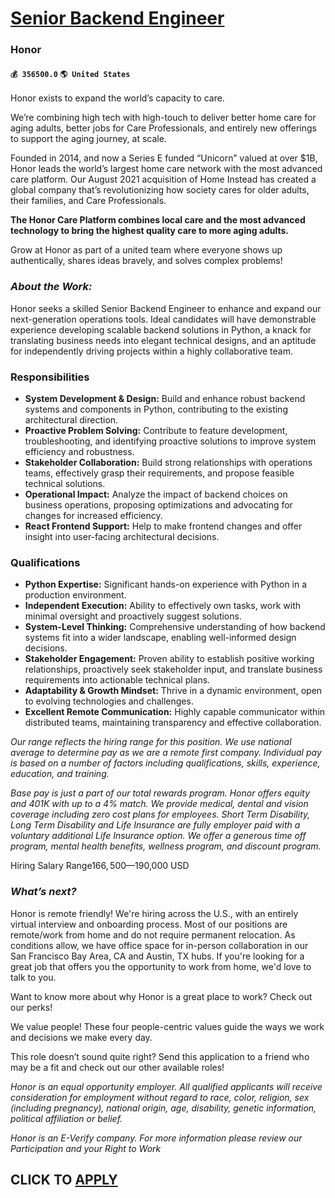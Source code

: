 # [Senior Backend Engineer](https://www.remotewlb.com/apply/senior-backend-engineer-55761)  
### Honor  
#### `💰 356500.0` `🌎 United States`  

Honor exists to expand the world’s capacity to care.

We’re combining high tech with high-touch to deliver better home care for aging adults, better jobs for Care Professionals, and entirely new offerings to support the aging journey, at scale.

Founded in 2014, and now a Series E funded “Unicorn” valued at over $1B, Honor leads the world’s largest home care network with the most advanced care platform. Our August 2021 acquisition of Home Instead has created a global company that’s revolutionizing how society cares for older adults, their families, and Care Professionals.

 **The Honor Care Platform combines local care and the most advanced technology to bring the highest quality care to more aging adults.**

Grow at Honor as part of a united team where everyone shows up authentically, shares ideas bravely, and solves complex problems!

### _About the Work:_

Honor seeks a skilled Senior Backend Engineer to enhance and expand our next-generation operations tools. Ideal candidates will have demonstrable experience developing scalable backend solutions in Python, a knack for translating business needs into elegant technical designs, and an aptitude for independently driving projects within a highly collaborative team.

### Responsibilities

  * **System Development & Design:** Build and enhance robust backend systems and components in Python, contributing to the existing architectural direction.
  * **Proactive Problem Solving:** Contribute to feature development, troubleshooting, and identifying proactive solutions to improve system efficiency and robustness.
  * **Stakeholder Collaboration:** Build strong relationships with operations teams, effectively grasp their requirements, and propose feasible technical solutions.
  * **Operational Impact:** Analyze the impact of backend choices on business operations, proposing optimizations and advocating for changes for increased efficiency.
  * **React Frontend Support:** Help to make frontend changes and offer insight into user-facing architectural decisions.

### Qualifications

  * **Python Expertise:** Significant hands-on experience with Python in a production environment.
  * **Independent Execution:** Ability to effectively own tasks, work with minimal oversight and proactively suggest solutions.
  * **System-Level Thinking:** Comprehensive understanding of how backend systems fit into a wider landscape, enabling well-informed design decisions.
  * **Stakeholder Engagement:** Proven ability to establish positive working relationships, proactively seek stakeholder input, and translate business requirements into actionable technical plans.
  * **Adaptability & Growth Mindset:** Thrive in a dynamic environment, open to evolving technologies and challenges.
  * **Excellent Remote Communication:** Highly capable communicator within distributed teams, maintaining transparency and effective collaboration.

_Our range reflects the hiring range for this position. We use national average to determine pay as we are a remote first company. Individual pay is based on a number of factors including qualifications, skills, experience, education, and training._

 _Base pay is just a part of our total rewards program. Honor offers equity and 401K with up to a 4% match. We provide medical, dental and vision coverage including zero cost plans for employees. Short Term Disability, Long Term Disability and Life Insurance are fully employer paid with a voluntary additional Life Insurance option. We offer a generous time off program, mental health benefits, wellness program, and discount program._

Hiring Salary Range$166,500—$190,000 USD

###  _What’s next?_

Honor is remote friendly! We're hiring across the U.S., with an entirely virtual interview and onboarding process. Most of our positions are remote/work from home and do not require permanent relocation. As conditions allow, we have office space for in-person collaboration in our San Francisco Bay Area, CA and Austin, TX hubs. If you're looking for a great job that offers you the opportunity to work from home, we'd love to talk to you.

Want to know more about why Honor is a great place to work? Check out our perks!  
  
We value people! These four people-centric values guide the ways we work and decisions we make every day.

This role doesn’t sound quite right? Send this application to a friend who may be a fit and check out our other available roles!

 _Honor is an equal opportunity employer. All qualified applicants will receive consideration for employment without regard to race, color, religion, sex (including pregnancy), national origin, age, disability, genetic information, political affiliation or belief._  
  
 _Honor is an E-Verify company. For more information please review our Participation and your Right to Work_

  
## CLICK TO [APPLY](https://www.remotewlb.com/apply/senior-backend-engineer-55761)


